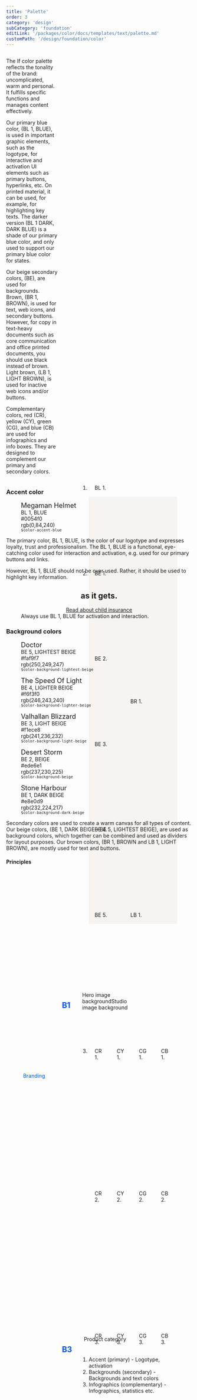```yaml
---
title: 'Palette'
order: 3
category: 'design'
subCategory: 'foundation'
editLink: '/packages/color/docs/templates/text/palette.md'
customPath: '/design/foundation/color'
---
```


<div class="if text layout columns">
<div class="if text body">
<p class="if">The If color palette reflects the tonality of the brand: uncomplicated, warm and personal. It fulfills specific functions and manages content effectively. </p>
<p class="if">Our primary blue color, (<span class="if color-badge"><span class="if color-drop" style="background-color: #0054f0;"></span>BL 1, BLUE</span>), is used in important graphic elements, such as the logotype, for interactive and activation UI elements such as primary buttons, hyperlinks, etc. On printed material, it can be used, for example, for highlighting key texts. The darker version (<span class="if color-badge"><span class="if color-drop" style="background-color: #004080;"></span>BL 1 DARK, DARK BLUE</span>) is a shade of our primary blue color, and only used to support our primary blue color for states.</p>
<p class="if">Our beige secondary colors, (BE), are used for backgrounds. Brown, (<span class="if color-badge"><span class="if color-drop" style="background-color: #331e11;"></span>BR 1, BROWN</span>), is used for text, web icons, and secondary buttons. However, for copy in text-heavy documents such as core communication and office printed documents, you should use black instead of brown. Light brown, (<span class="if color-badge"><span class="if color-drop" style="background-color: #6e625e;"></span>LB 1, LIGHT BROWN</span>), is used for inactive web icons and/or buttons.</p>
<p class="if">Complementary colors, red (CR), yellow (CY), green (CG), and blue (CB) are used for infographics and info boxes. They are designed to complement our primary and secondary colors.</p>
</div>
<div class="if text body">
<figure class="sg figure types">
<ol class="sg types list">
  <li class="sg types list item" style="min-width: 10rem;">
<div class="sg types type">
<div class="sg example if">
<div style="height: 100%;width: 100%;display: flex;flex-direction: column;justify-content: flex-end;padding: 1rem;" class=" if color accent blue">BL 1.</div>
</div>
</div>
</li>
<li class="sg types list item">
<div class="sg types type">
<div class="sg example if">
<div style="display: flex;height: 100%; width: 100%;background-color: #f6f3f0; flex-wrap: wrap;">
<div style="display: flex; flex-direction: column;height: 100%; flex-shrink:0; flex-grow: 1;">
<div style="flex-grow: 1; min-height: 10rem; display: flex;flex-direction: column;justify-content: flex-end;padding: 1rem;" class=" if color background dark-beige">BE 1.</div>
<div style="flex-grow: 1; display: flex;flex-direction: column;justify-content: flex-end;padding: 1rem;" class=" if color beige background">BE 2.</div>
<div style="flex-grow: 1; display: flex;flex-direction: column;justify-content: flex-end;padding: 1rem;" class=" if color background light-beige">BE 3.</div>
<div style="flex-grow: 1; display: flex;flex-direction: column;justify-content: flex-end;padding: 1rem;" class=" if color background lighter-beige">BE 4.</div>
<div style="flex-grow: 1; display: flex;flex-direction: column;justify-content: flex-end;padding: 1rem;" class=" if color background lightest-beige">BE 5.</div>
</div>
<div style="width: 8rem;display: flex; flex-direction: column;height: 100%; flex-shrink:0; flex-grow: 1;margin-left: 1rem;">
<div style="flex-grow: 1; height: 50%; display: flex;flex-direction: column;justify-content: flex-end;padding: 1rem;" class=" if color brown text">BR 1.</div>
<div style="flex-grow: 1; height: 50%; display: flex;flex-direction: column;justify-content: flex-end;padding: 1rem;" class=" if color text light-brown">LB 1.</div>
</div>
</div>
</div>
</div>
</li>
<li class="sg types list item" style="min-width: 15rem;">
<div class="sg types type">
<div class="sg example if">
<div style="display: grid; grid-template-columns: 1fr 1fr 1fr 1fr;height: 100%; width: 100%;">
<div style="display: flex;flex-direction: column;justify-content: flex-end;padding: 1rem;order: 1" class="if color infographic dark-red">CR 1.</div>
<div style="display: flex;flex-direction: column;justify-content: flex-end;padding: 1rem;order: 5" class="if color infographic red">CR 2.</div>
<div style="display: flex;flex-direction: column;justify-content: flex-end;padding: 1rem;order: 9" class="if color infographic light-red">CR 3.</div>
<div style="display: flex;flex-direction: column;justify-content: flex-end;padding: 1rem;order: 2" class="if color infographic dark-yellow">CY 1.</div>
<div style="display: flex;flex-direction: column;justify-content: flex-end;padding: 1rem;order: 6" class="if color infographic yellow">CY 2.</div>
<div style="display: flex;flex-direction: column;justify-content: flex-end;padding: 1rem;order: 10" class="if color infographic light-yellow">CY 3.</div>
<div style="display: flex;flex-direction: column;justify-content: flex-end;padding: 1rem;order: 3" class="if color infographic dark-green">CG 1.</div>
<div style="display: flex;flex-direction: column;justify-content: flex-end;padding: 1rem;order: 7" class="if color infographic green">CG 2.</div>
<div style="display: flex;flex-direction: column;justify-content: flex-end;padding: 1rem;order: 11" class="if color infographic light-green">CG 3.</div>
<div style="display: flex;flex-direction: column;justify-content: flex-end;padding: 1rem;order: 4" class="if color infographic dark-blue">CB 1.</div>
<div style="display: flex;flex-direction: column;justify-content: flex-end;padding: 1rem;order: 8" class="if color infographic blue">CB 2.</div>
<div style="display: flex;flex-direction: column;justify-content: flex-end;padding: 1rem;order: 12" class="if color infographic light-blue">CB 3.</div>
</div>
</div>
</div>
</li>
</ol>
<figcaption class="sg figure caption">
<ol class="sg figure caption list">
<li class="sg figure caption list item">Accent (primary) - Logotype, activation</li>
<li class="sg figure caption list item">Backgrounds (secondary) - Backgrounds and text colors</li>
<li class="sg figure caption list item">Infographics (complementary) - Infographics, statistics etc.</li>
</ol>
</figcaption>
</figure>
</div>
</div>

### Accent color

<!--
This is the start of generated content. DO NOT EDIT BELOW THIS LINE!
-->

<div class="if palette accent">
  <figure class="if palette-item">
    <div class="if color accent blue">
      <span class="if palette-name"></span>
    </div>
    <figcaption class="if description">
      <span class="if text disclaimer" style="font-size: 18px;text-transform: capitalize;">Megaman helmet</span><br />
      <span class="if text body" style="font-variation-settings: 'wght' 126;text-transform: uppercase;">Bl 1, blue</span><br />
      <span class="if text body">#0054f0</span><br />
      <span class="if text body">rgb(0,84,240)</span><br />
      <span class="if text disclaimer" style="font-size: 12px;">
        <code>$color-accent-blue</code>
      </span>
      <br />
    </figcaption>
  </figure>
</div>




<!--
This is the end of generated content. DO NOT EDIT OVER THIS LINE!
-->

The primary color, <span class="if color-badge"><span class="if color-drop" style="background-color: #0054f0;"></span>BL 1, BLUE</span>, is the color of our logotype and expresses loyalty, trust and professionalism. The <span class="if color-badge"><span class="if color-drop" style="background-color: #0054f0;"></span>BL 1, BLUE</span> is a functional, eye-catching color used for interaction and activation, e.g. used for our primary buttons and links.

However, <span class="if color-badge"><span class="if color-drop" style="background-color: #0054f0;"></span>BL 1, BLUE</span> should not be over used. Rather, it should be used to highlight key information.

<div class="if stances">
  <figure class="if stance good">
    <div class="if example">
      <div style="width: 100%; text-align: center;">
      <h2 class="if">as <span class="if text">it</span> gets.</h2>
      <a href="#" class="if heading sub">Read about child insurance</a>
      </div>
    </div>
    <figcaption class="if description">Always use <span class="if color-badge"><span class="if color-drop" style="background-color: #0054f0;"></span>BL 1, BLUE</span> for activation and interaction.
    </figcaption>
  </figure>
</div>

### Background colors

<!--
This is the start of generated content. DO NOT EDIT BELOW THIS LINE!
-->

<div class="if palette background">
  <figure class="if palette-item">
    <div class="if color background lightest-beige">
      <span class="if palette-name"></span>
    </div>
    <figcaption class="if description">
      <span class="if text disclaimer" style="font-size: 18px;text-transform: capitalize;">Doctor</span><br />
      <span class="if text body" style="font-variation-settings: 'wght' 126;text-transform: uppercase;">Be 5, lightest beige</span><br />
      <span class="if text body">#faf9f7</span><br />
      <span class="if text body">rgb(250,249,247)</span><br />
      <span class="if text disclaimer" style="font-size: 12px;">
        <code>$color-background-lightest-beige</code>
      </span>
      <br />
    </figcaption>
  </figure>
  <figure class="if palette-item">
    <div class="if color background lighter-beige">
      <span class="if palette-name"></span>
    </div>
    <figcaption class="if description">
      <span class="if text disclaimer" style="font-size: 18px;text-transform: capitalize;">The speed of light</span><br />
      <span class="if text body" style="font-variation-settings: 'wght' 126;text-transform: uppercase;">Be 4, lighter beige</span><br />
      <span class="if text body">#f6f3f0</span><br />
      <span class="if text body">rgb(246,243,240)</span><br />
      <span class="if text disclaimer" style="font-size: 12px;">
        <code>$color-background-lighter-beige</code>
      </span>
      <br />
    </figcaption>
  </figure>
  <figure class="if palette-item">
    <div class="if color background light-beige">
      <span class="if palette-name"></span>
    </div>
    <figcaption class="if description">
      <span class="if text disclaimer" style="font-size: 18px;text-transform: capitalize;">Valhallan blizzard</span><br />
      <span class="if text body" style="font-variation-settings: 'wght' 126;text-transform: uppercase;">Be 3, light beige</span><br />
      <span class="if text body">#f1ece8</span><br />
      <span class="if text body">rgb(241,236,232)</span><br />
      <span class="if text disclaimer" style="font-size: 12px;">
        <code>$color-background-light-beige</code>
      </span>
      <br />
    </figcaption>
  </figure>
  <figure class="if palette-item">
    <div class="if color background beige">
      <span class="if palette-name"></span>
    </div>
    <figcaption class="if description">
      <span class="if text disclaimer" style="font-size: 18px;text-transform: capitalize;">Desert storm</span><br />
      <span class="if text body" style="font-variation-settings: 'wght' 126;text-transform: uppercase;">Be 2, beige</span><br />
      <span class="if text body">#ede6e1</span><br />
      <span class="if text body">rgb(237,230,225)</span><br />
      <span class="if text disclaimer" style="font-size: 12px;">
        <code>$color-background-beige</code>
      </span>
      <br />
    </figcaption>
  </figure>
  <figure class="if palette-item">
    <div class="if color background dark-beige">
      <span class="if palette-name"></span>
    </div>
    <figcaption class="if description">
      <span class="if text disclaimer" style="font-size: 18px;text-transform: capitalize;">Stone harbour</span><br />
      <span class="if text body" style="font-variation-settings: 'wght' 126;text-transform: uppercase;">Be 1, dark beige</span><br />
      <span class="if text body">#e8e0d9</span><br />
      <span class="if text body">rgb(232,224,217)</span><br />
      <span class="if text disclaimer" style="font-size: 12px;">
        <code>$color-background-dark-beige</code>
      </span>
      <br />
    </figcaption>
  </figure>
</div>




<!--
This is the end of generated content. DO NOT EDIT OVER THIS LINE!
-->

Secondary colors are used to create a warm canvas for all types of content. Our beige colors, (<span class="if color-badge"><span class="if color-drop" style="background-color: #e8e0d9;"></span>BE 1, DARK BEIGE</span>—<span class="if color-badge"><span class="if color-drop" style="background-color: #FAF9F7;"></span>BE 5, LIGHTEST BEIGE</span>), are used as background colors, which together can be combined and used as dividers for layout purposes. Our brown colors, (<span class="if color-badge"><span class="if color-drop" style="background-color: #331e11;"></span>BR 1, BROWN</span> and <span class="if color-badge"><span class="if color-drop" style="background-color: #6e625e;"></span>LB 1, LIGHT BROWN</span>), are mostly used for text and buttons.

#### Principles

<div class="if" style="margin-bottom: 4rem; ">
  <div style="width: 100%;display: flex; flex-direction: column;position: relative; height: 70vh">
    <span style="position: absolute;z-index: 1;color: #0054f0;left: 15%;transform: translate(-50%,-50%);top: calc(50% - 20vh - 3rem);">Branding</span> <span class="sg arrow"></span>
    <span style="position: absolute;z-index: 1;color: #0054f0;left: 15%;transform: translate(-50%,-50%);bottom: calc(50% - 20vh - 5rem);">Information</span>
    <div class="if color background dark-beige" style="position: relative; flex-grow: 1; flex-shrink: 0;">
      <div style="width: 40%; display: flex; align-items: flex-start; margin: 0 auto; margin-top: 0px; justify-content: flex-start; margin-top: 8vh;">
        <h2 class="if heading medium relative axe-helper-dash" style="color: #0054f0;">B1</h2>
        <div style="margin-left: 2rem;margin-top: 5px;">Hero image backgroundStudio image background</div>
      </div>
    </div>
    <div class="if color background light-beige" style="position: relative; flex-grow: 1; flex-shrink: 0;">
      <div style="width: 40%; display: flex; align-items: flex-start; margin: 0 auto; margin-top: 0px; justify-content: flex-start; margin-top: 8vh;">
        <h2 class="if heading medium relative axe-helper-dash" style="color: #0054f0;">B3</h2>
        <div style="margin-left: 2rem;margin-top: 5px;">Product category</div>
      </div>
    </div>
    <div class="if color background lightest-beige" style="position: relative; flex-grow: 1; flex-shrink: 0;">
      <div style="width: 40%; display: flex; align-items: flex-start; margin: 0 auto; margin-top: 0px; justify-content: flex-start; margin-top: 8vh;">
        <h2 class="if heading medium relative axe-helper-dash" style="color: #0054f0;">B5</h2>
        <div style="margin-left: 2rem;margin-top: 5px;">Informative partInfographics Long text</div>
      </div>
    </div>
  </div>
</div>

#### Usage

<div class="if stances">
<figure class="if stance good">
<div class="if example full">
<div style="height: 100%;display: flex;flex-direction: column;">
<div class="if color background light-beige" style="padding: 1rem;height: 40%;font-size: 2rem;display: flex;flex-direction: column;justify-content: flex-end;"><span>Hemförsäkring</span></div>
<div class="if color background lightest-beige" style="padding: 1rem;display: flex;justify-content: flex-end;height: 60%;flex-direction: column;font-size: 12px;font-weight: 500;"><span style="width: 73%;display: block;line-height: 130%; font-size: 20px;">Lorem ipsum dolor sit amet, consectetur adipiscing elit.</span></div>
</div>
</div>
<figcaption class="if description">Use the background color palette to divide space.
</figcaption>
</figure>
</div>

- <span class="if color-badge"><span class="if color-drop" style="background-color: #e8e0d9;"></span>BE 1, DARK BEIGE</span> for hero sections/mood boards
- <span class="if color-badge"><span class="if color-drop" style="background-color: #f1ece8;"></span>BE 3, LIGHT BEIGE</span> or <span class="if color-badge"><span class="if color-drop" style="background-color: #FAF9F7;"></span>BE 5, LIGHTEST BEIGE</span> for product cross links where studio images are used (open pages primarily) and other blocks for emphasizing sections of a page (all applications)
- <span class="if color-badge"><span class="if color-drop" style="background-color: #FAF9F7;"></span>BE 5, LIGHTEST BEIGE</span> for content heavy sections and to be used instead of white.
- Certain components can have either <span class="if color-badge"><span class="if color-drop" style="background-color: #FAF9F7;"></span>BE 5, LIGHTEST BEIGE</span> or <span class="if color-badge"><span class="if color-drop" style="background-color: #f1ece8;"></span>BE 3, LIGHT BEIGE</span> as a background color (for instance cross link areas, forms, etc, but should be used in moderation. Focus on as "light" as possible and use <span class="if color-badge"><span class="if color-drop" style="background-color: #FAF9F7;"></span>BE 5, LIGHTEST BEIGE</span> mostly, but to maintain readability of content).

### Text colors

<!--
This is the start of generated content. DO NOT EDIT BELOW THIS LINE!
-->

<div class="if palette text">
  <figure class="if palette-item">
    <div class="if color text lightest-beige">
      <span class="if palette-name"></span>
    </div>
    <figcaption class="if description">
      <span class="if text disclaimer" style="font-size: 18px;text-transform: capitalize;">Doctor</span><br />
      <span class="if text body" style="font-variation-settings: 'wght' 126;text-transform: uppercase;">Be 5, lightest beige</span><br />
      <span class="if text body">#faf9f7</span><br />
      <span class="if text body">rgb(250,249,247)</span><br />
      <span class="if text disclaimer" style="font-size: 12px;">
        <code>$color-text-lightest-beige</code>
      </span>
      <br />
    </figcaption>
  </figure>
  <figure class="if palette-item">
    <div class="if color text light-brown">
      <span class="if palette-name"></span>
    </div>
    <figcaption class="if description">
      <span class="if text disclaimer" style="font-size: 18px;text-transform: capitalize;">Fozzie bear</span><br />
      <span class="if text body" style="font-variation-settings: 'wght' 126;text-transform: uppercase;">Lb 1, light brown</span><br />
      <span class="if text body">#6e625e</span><br />
      <span class="if text body">rgb(110,98,94)</span><br />
      <span class="if text disclaimer" style="font-size: 12px;">
        <code>$color-text-light-brown</code>
      </span>
      <br />
    </figcaption>
  </figure>
  <figure class="if palette-item">
    <div class="if color text brown">
      <span class="if palette-name"></span>
    </div>
    <figcaption class="if description">
      <span class="if text disclaimer" style="font-size: 18px;text-transform: capitalize;">Black slug</span><br />
      <span class="if text body" style="font-variation-settings: 'wght' 126;text-transform: uppercase;">Br 1, brown</span><br />
      <span class="if text body">#331e11</span><br />
      <span class="if text body">rgb(51,30,17)</span><br />
      <span class="if text disclaimer" style="font-size: 12px;">
        <code>$color-text-brown</code>
      </span>
      <br />
    </figcaption>
  </figure>
</div>




<!--
This is the end of generated content. DO NOT EDIT OVER THIS LINE!
-->

Brown, (<span class="if color-badge"><span class="if color-drop" style="background-color: #331e11;"></span>BR 1, BROWN</span>), is used for text, web icons, and secondary buttons. However, for copy in text-heavy documents such as core communication and office printed documents, you should use black instead of brown. Light brown, (<span class="if color-badge"><span class="if color-drop" style="background-color: #6e625e;"></span>LB 1, LIGHT BROWN</span>), is used for inactive web icons and/or buttons.

<div class="if stances">
  <figure class="if stance good">
    <div class="if example" style="overflow: hidden;">
    <div style="display: flex; line-height: 110%; flex-direction: column; font-size: 3.75rem; height: 100%; justify-content: center; text-align: left;padding-left: 1rem;">
    <span>active</span>
    <span style="color: #6e625e;">inactive</span>
    </div>
    </div>
    <figcaption class="if description">
      Always use <span class="if color-badge"><span class="if color-drop" style="background-color: #331e11;"></span>BR 1, BROWN</span> and <span class="if color-badge"><span class="if color-drop" style="background-color: #6e625e;"></span>LB 1, LIGHT BROWN</span> on text. Exceptions include web links and text on dark backgrounds.
    </figcaption>
  </figure>
  <figure class="if stance bad">
    <div class="if example">
      <div style="display: flex; line-height: 110%; flex-direction: column; font-size: 3.75rem; height: 100%; justify-content: center; text-align: left;padding-left: 1rem;">
      <span style="color: #000000;">active</span>
      <span style="color: #666666;">inactive</span>
      </div>
    </div>
    <figcaption class="if description">Never use black text or black tint in digital communication.
    </figcaption>
  </figure>
</div>

#### Accessibility

For every background color, we have found a corresponding AA compliant text color as the default text color. We use a ratio threshold of 5. We recommend this tool to check your color contrasts: https://webaim.org/resources/contrastchecker/.

To see the code for this, you can [head over to the color component page](http://localhost:8000/components/color).

<span class="if color-badge"><span class="if color-drop" style="background-color: #FAF9F7;"></span>BE 5, LIGHTEST BEIGE</span>:

<div style="display: grid; grid-template-columns: auto auto; margin-bottom: 4rem; grid-gap: 5rem;">
  <div
    class="if"
    style="background-color: #0054f0;padding: 2rem; display: flex; flex-direction: column; width: 240px;flex-shrink: 0; flex-grow: 0;"
  >
    <span class="if relative axe-helper-dash light" style="color: #FAF9F7; margin-bottom: 2rem;">
      Contrast Ratio
      <span class="if axe contrast">
        <span class="if axe pass">5.65:1</span>
      </span>
    </span>
    <h3
      aria-hidden="true"
      class="if heading medium relative axe-helper-dash light"
      style="color: #FAF9F7; margin-bottom: 2rem;"
    >
      Large text
      <span class="if axe contrast">
        <small class="if axe pass">AA</small>
        <small class="if axe fail">AAA</small>
      </span>
    </h3>
    <p class="if text body relative axe-helper-dash light" style="color: #FAF9F7; margin-bottom: 2rem;">
      Small text
      <span class="if axe contrast">
        <small class="if axe pass">AA</small>
        <small class="if axe pass">AAA</small>
      </span>
    </p>
    <div class="if relative axe-helper-dash light">
      <svg
        height="32"
        width="32"
        xmlns="http://www.w3.org/2000/svg"
        viewBox="0 0 32 32"
      >
        <title>check</title>
        <g
          class="nc-icon-wrapper"
          stroke-linecap="square"
          stroke-linejoin="miter"
          stroke-width="1.5"
          fill="#FAF9F7"
          stroke="#FAF9F7"
        >
          <polyline
            points="2 16 11 25 30 6"
            fill="none"
            stroke="#FAF9F7"
            stroke-miterlimit="10"
          />
        </g>
      </svg>
      <span class="if axe contrast">
        <small class="if axe pass">AA</small>
        <small class="if axe pass">AAA</small>
      </span>
    </div>
  </div>
  <div
    class="if"
    style="background-color: #331e11;padding: 2rem; display: flex; flex-direction: column; width: 240px;flex-shrink: 0; flex-grow: 0;"
  >
    <div class="if relative axe-helper-dash light" style="color: #FAF9F7; margin-bottom: 2rem;">
      Contrast Ratio
      <span class="if axe contrast">
        <span class="if axe pass">14.95:1</span>
      </span>
    </div>
    <h3
      aria-hidden="true"
      class="if heading medium relative axe-helper-dash light"
      style="color: #FAF9F7; margin-bottom: 2rem;"
    >
      Large text
      <span class="if axe contrast">
        <small class="if axe pass">AA</small>
        <small class="if axe pass">AAA</small>
      </span>
    </h3>
    <p class="if text body relative axe-helper-dash light" style="color: #FAF9F7; margin-bottom: 2rem;">
      Small text
      <span class="if axe contrast">
        <small class="if axe pass">AA</small>
        <small class="if axe pass">AAA</small>
      </span>
    </p>
    <div class="if relative axe-helper-dash light">
      <svg
        height="32"
        width="32"
        xmlns="http://www.w3.org/2000/svg"
        viewBox="0 0 32 32"
      >
        <title>check</title>
        <g
          class="nc-icon-wrapper"
          stroke-linecap="square"
          stroke-linejoin="miter"
          stroke-width="1.5"
          fill="#FAF9F7"
          stroke="#FAF9F7"
        >
          <polyline
            points="2 16 11 25 30 6"
            fill="none"
            stroke="#FAF9F7"
            stroke-miterlimit="10"
          />
        </g>
      </svg>
      <span class="if axe contrast">
        <small class="if axe pass">AA</small>
        <small class="if axe pass">AAA</small>
      </span>
    </div>
  </div>
</div>

<span class="if color-badge"><span class="if color-drop" style="background-color: #331e11;"></span>BR 1, BROWN</span>:

<div style="display: grid; grid-template-columns: auto auto; margin-bottom: 4rem; grid-gap: 5rem;">
  <div
    class="if"
    style="background-color: #e8e0d9;padding: 2rem; display: flex; flex-direction: column; width: 240px;flex-shrink: 0; flex-grow: 0;"
  >
    <span class="if relative axe-helper-dash" style="margin-bottom: 2rem;">
      Contrast Ratio
      <span class="if axe contrast">
        <span class="if axe pass">12.06:1</span>
      </span>
    </span>
    <h3
      aria-hidden="true"
      class="if heading medium relative axe-helper-dash"
      style="color: #331e11;margin-bottom: 2rem;"
    >
      Large text
      <span class="if axe contrast">
        <small class="if axe pass">AA</small>
        <small class="if axe pass">AAA</small>
      </span>
    </h3>
    <p
      class="if text body relative axe-helper-dash"
      style="color: #331e11;margin-bottom: 2rem;"
    >
      Small text
      <span class="if axe contrast">
        <small class="if axe pass">AA</small>
        <small class="if axe pass">AAA</small>
      </span>
    </p>
    <div class="if relative axe-helper-dash">
      <svg
        height="32"
        width="32"
        xmlns="http://www.w3.org/2000/svg"
        viewBox="0 0 32 32"
      >
        <title>check</title>
        <g
          class="nc-icon-wrapper"
          stroke-linecap="square"
          stroke-linejoin="miter"
          stroke-width="1.5"
          fill="#331e11"
          stroke="#331e11"
        >
          <polyline
            points="2 16 11 25 30 6"
            fill="none"
            stroke="#331e11"
            stroke-miterlimit="10"
          />
        </g>
      </svg>
      <span class="if axe contrast">
        <small class="if axe pass">AA</small>
        <small class="if axe pass">AAA</small>
      </span>
    </div>
  </div>
  <div
    class="if"
    style="background-color: #ede6e1;padding: 2rem; display: flex; flex-direction: column; width: 240px;flex-shrink: 0; flex-grow: 0;"
  >
    <span class="if relative axe-helper-dash" style="margin-bottom: 2rem;">
      Contrast Ratio
      <span class="if axe contrast">
        <span class="if axe pass">12.74:1</span>
      </span>
    </span>
    <h3
      aria-hidden="true"
      class="if heading medium relative axe-helper-dash"
      style="color: #331e11;margin-bottom: 2rem;"
    >
      Large text
      <span class="if axe contrast">
        <small class="if axe pass">AA</small>
        <small class="if axe pass">AAA</small>
      </span>
    </h3>
    <p
      class="if text body relative axe-helper-dash"
      style="color: #331e11;margin-bottom: 2rem;"
    >
      Small text
      <span class="if axe contrast">
        <small class="if axe pass">AA</small>
        <small class="if axe pass">AAA</small>
      </span>
    </p>
    <div class="if relative axe-helper-dash">
      <svg
        height="32"
        width="32"
        xmlns="http://www.w3.org/2000/svg"
        viewBox="0 0 32 32"
      >
        <title>check</title>
        <g
          class="nc-icon-wrapper"
          stroke-linecap="square"
          stroke-linejoin="miter"
          stroke-width="1.5"
          fill="#331e11"
          stroke="#331e11"
        >
          <polyline
            points="2 16 11 25 30 6"
            fill="none"
            stroke="#331e11"
            stroke-miterlimit="10"
          />
        </g>
      </svg>
      <span class="if axe contrast">
        <small class="if axe pass">AA</small>
        <small class="if axe pass">AAA</small>
      </span>
    </div>
  </div>
  <div
    class="if"
    style="background-color: #f1ece8;padding: 2rem; display: flex; flex-direction: column; width: 240px;flex-shrink: 0; flex-grow: 0;"
  >
    <span class="if relative axe-helper-dash" style="margin-bottom: 2rem;">
      Contrast Ratio
      <span class="if axe contrast">
        <span class="if axe pass">13.41:1</span>
      </span>
    </span>
    <h3
      aria-hidden="true"
      class="if heading medium relative axe-helper-dash"
      style="color: #331e11;margin-bottom: 2rem;"
    >
      Large text
      <span class="if axe contrast">
        <small class="if axe pass">AA</small>
        <small class="if axe pass">AAA</small>
      </span>
    </h3>
    <p
      class="if text body relative axe-helper-dash"
      style="color: #331e11;margin-bottom: 2rem;"
    >
      Small text
      <span class="if axe contrast">
        <small class="if axe pass">AA</small>
        <small class="if axe pass">AAA</small>
      </span>
    </p>
    <div class="if relative axe-helper-dash">
      <svg
        height="32"
        width="32"
        xmlns="http://www.w3.org/2000/svg"
        viewBox="0 0 32 32"
      >
        <title>check</title>
        <g
          class="nc-icon-wrapper"
          stroke-linecap="square"
          stroke-linejoin="miter"
          stroke-width="1.5"
          fill="#331e11"
          stroke="#331e11"
        >
          <polyline
            points="2 16 11 25 30 6"
            fill="none"
            stroke="#331e11"
            stroke-miterlimit="10"
          />
        </g>
      </svg>
      <span class="if axe contrast">
        <small class="if axe pass">AA</small>
        <small class="if axe pass">AAA</small>
      </span>
    </div>
  </div>
  <div
    class="if"
    style="background-color: #f6f3f0;border: 1pt solid currentColor; padding: 2rem; display: flex; flex-direction: column; width: 240px;flex-shrink: 0; flex-grow: 0;"
  >
    <span class="if relative axe-helper-dash" style="margin-bottom: 2rem;">
      Contrast Ratio
      <span class="if axe contrast">
        <span class="if axe pass">14.23:1</span>
      </span>
    </span>
    <h3
      aria-hidden="true"
      class="if heading medium relative axe-helper-dash"
      style="color: #331e11;margin-bottom: 2rem;"
    >
      Large text
      <span class="if axe contrast">
        <small class="if axe pass">AA</small>
        <small class="if axe pass">AAA</small>
      </span>
    </h3>
    <p
      class="if text body relative axe-helper-dash"
      style="color: #331e11;margin-bottom: 2rem;"
    >
      Small text
      <span class="if axe contrast">
        <small class="if axe pass">AA</small>
        <small class="if axe pass">AAA</small>
      </span>
    </p>
    <div class="if relative axe-helper-dash">
      <svg
        height="32"
        width="32"
        xmlns="http://www.w3.org/2000/svg"
        viewBox="0 0 32 32"
      >
        <title>check</title>
        <g
          class="nc-icon-wrapper"
          stroke-linecap="square"
          stroke-linejoin="miter"
          stroke-width="1.5"
          fill="#331e11"
          stroke="#331e11"
        >
          <polyline
            points="2 16 11 25 30 6"
            fill="none"
            stroke="#331e11"
            stroke-miterlimit="10"
          />
        </g>
      </svg>
      <span class="if axe contrast">
        <small class="if axe pass">AA</small>
        <small class="if axe pass">AAA</small>
      </span>
    </div>
  </div>
  <div
    class="if"
    style="background-color: #FAF9F7;padding: 2rem; display: flex; flex-direction: column; width: 240px;flex-shrink: 0; flex-grow: 0;"
  >
    <span class="if relative axe-helper-dash" style="margin-bottom: 2rem;">
      Contrast Ratio
      <span class="if axe contrast">
        <span class="if axe pass">14.95:1</span>
      </span>
    </span>
    <h3
      aria-hidden="true"
      class="if heading medium relative axe-helper-dash"
      style="color: #331e11;margin-bottom: 2rem;"
    >
      Large text
      <span class="if axe contrast">
        <small class="if axe pass">AA</small>
        <small class="if axe pass">AAA</small>
      </span>
    </h3>
    <p
      class="if text body relative axe-helper-dash"
      style="color: #331e11;margin-bottom: 2rem;"
    >
      Small text
      <span class="if axe contrast">
        <small class="if axe pass">AA</small>
        <small class="if axe pass">AAA</small>
      </span>
    </p>
    <div class="if relative axe-helper-dash">
      <svg
        height="32"
        width="32"
        xmlns="http://www.w3.org/2000/svg"
        viewBox="0 0 32 32"
      >
        <title>check</title>
        <g
          class="nc-icon-wrapper"
          stroke-linecap="square"
          stroke-linejoin="miter"
          stroke-width="1.5"
          fill="#331e11"
          stroke="#331e11"
        >
          <polyline
            points="2 16 11 25 30 6"
            fill="none"
            stroke="#331e11"
            stroke-miterlimit="10"
          />
        </g>
      </svg>
      <span class="if axe contrast">
        <small class="if axe pass">AA</small>
        <small class="if axe pass">AAA</small>
      </span>
    </div>
  </div>
</div>

<span class="if color-badge"><span class="if color-drop" style="background-color: #6e625e;"></span>LB 1, LIGHT BROWN</span>

<div style="display: grid; grid-template-columns: auto auto; margin-bottom: 4rem; grid-gap: 5rem;">
  <div
    class="if"
    style="background-color: #e8e0d9;padding: 2rem; display: flex; flex-direction: column; width: 240px;flex-shrink: 0; flex-grow: 0;"
  >
    <span class="if relative axe-helper-dash" style="margin-bottom: 2rem;">
      Contrast Ratio
      <span class="if axe contrast">
        <span class="if axe pass">4.51:1</span>
      </span>
    </span>
    <h3
      aria-hidden="true"
      class="if heading medium relative axe-helper-dash"
      style="color: #6e625e;margin-bottom: 2rem;"
    >
      Large text
      <span class="if axe contrast">
        <small class="if axe pass">AA</small>
        <small class="if axe fail">AAA</small>
      </span>
    </h3>
    <p
      class="if text body relative axe-helper-dash"
      style="color: #6e625e;margin-bottom: 2rem;"
    >
      Small text
      <span class="if axe contrast">
        <small class="if axe pass">AA</small>
        <small class="if axe pass">AAA</small>
      </span>
    </p>
    <div class="if relative axe-helper-dash">
      <svg
        height="32"
        width="32"
        xmlns="http://www.w3.org/2000/svg"
        viewBox="0 0 32 32"
      >
        <title>check</title>
        <g
          class="nc-icon-wrapper"
          stroke-linecap="square"
          stroke-linejoin="miter"
          stroke-width="1.5"
          fill="#6e625e"
          stroke="#6e625e"
        >
          <polyline
            points="2 16 11 25 30 6"
            fill="none"
            stroke="#6e625e"
            stroke-miterlimit="10"
          />
        </g>
      </svg>
      <span class="if axe contrast">
        <small class="if axe pass">AA</small>
        <small class="if axe pass">AAA</small>
      </span>
    </div>
  </div>
  <div
    class="if"
    style="background-color: #ede6e1;padding: 2rem; display: flex; flex-direction: column; width: 240px;flex-shrink: 0; flex-grow: 0;"
  >
    <span class="if relative axe-helper-dash" style="margin-bottom: 2rem;">
      Contrast Ratio
      <span class="if axe contrast">
        <span class="if axe pass">4.76:1</span>
      </span>
    </span>
    <h3
      aria-hidden="true"
      class="if heading medium relative axe-helper-dash"
      style="color: #6e625e;margin-bottom: 2rem;"
    >
      Large text
      <span class="if axe contrast">
        <small class="if axe pass">AA</small>
        <small class="if axe fail">AAA</small>
      </span>
    </h3>
    <p
      class="if text body relative axe-helper-dash"
      style="color: #6e625e;margin-bottom: 2rem;"
    >
      Small text
      <span class="if axe contrast">
        <small class="if axe pass">AA</small>
        <small class="if axe pass">AAA</small>
      </span>
    </p>
    <div class="if relative axe-helper-dash">
      <svg
        height="32"
        width="32"
        xmlns="http://www.w3.org/2000/svg"
        viewBox="0 0 32 32"
      >
        <title>check</title>
        <g
          class="nc-icon-wrapper"
          stroke-linecap="square"
          stroke-linejoin="miter"
          stroke-width="1.5"
          fill="#6e625e"
          stroke="#6e625e"
        >
          <polyline
            points="2 16 11 25 30 6"
            fill="none"
            stroke="#6e625e"
            stroke-miterlimit="10"
          />
        </g>
      </svg>
      <span class="if axe contrast">
        <small class="if axe pass">AA</small>
        <small class="if axe pass">AAA</small>
      </span>
    </div>
  </div>
  <div
    class="if"
    style="background-color: #f1ece8;padding: 2rem; display: flex; flex-direction: column; width: 240px;flex-shrink: 0; flex-grow: 0;"
  >
    <span class="if relative axe-helper-dash" style="margin-bottom: 2rem;">
      Contrast Ratio
      <span class="if axe contrast">
        <span class="if axe pass">5.01:1</span>
      </span>
    </span>
    <h3
      aria-hidden="true"
      class="if heading medium relative axe-helper-dash"
      style="color: #6e625e;margin-bottom: 2rem;"
    >
      Large text
      <span class="if axe contrast">
        <small class="if axe pass">AA</small>
        <small class="if axe fail">AAA</small>
      </span>
    </h3>
    <p
      class="if text body relative axe-helper-dash"
      style="color: #6e625e;margin-bottom: 2rem;"
    >
      Small text
      <span class="if axe contrast">
        <small class="if axe pass">AA</small>
        <small class="if axe pass">AAA</small>
      </span>
    </p>
    <div class="if relative axe-helper-dash">
      <svg
        height="32"
        width="32"
        xmlns="http://www.w3.org/2000/svg"
        viewBox="0 0 32 32"
      >
        <title>check</title>
        <g
          class="nc-icon-wrapper"
          stroke-linecap="square"
          stroke-linejoin="miter"
          stroke-width="1.5"
          fill="#6e625e"
          stroke="#6e625e"
        >
          <polyline
            points="2 16 11 25 30 6"
            fill="none"
            stroke="#6e625e"
            stroke-miterlimit="10"
          />
        </g>
      </svg>
      <span class="if axe contrast">
        <small class="if axe pass">AA</small>
        <small class="if axe pass">AAA</small>
      </span>
    </div>
  </div>
  <div
    class="if"
    style="background-color: #f6f3f0;border: 1pt solid currentColor; padding: 2rem; display: flex; flex-direction: column; width: 240px;flex-shrink: 0; flex-grow: 0;"
  >
    <span class="if relative axe-helper-dash" style="margin-bottom: 2rem;">
      Contrast Ratio
      <span class="if axe contrast">
        <span class="if axe pass">5.31:1</span>
      </span>
    </span>
    <h3
      aria-hidden="true"
      class="if heading medium relative axe-helper-dash"
      style="color: #6e625e;margin-bottom: 2rem;"
    >
      Large text
      <span class="if axe contrast">
        <small class="if axe pass">AA</small>
        <small class="if axe fail">AAA</small>
      </span>
    </h3>
    <p
      class="if text body relative axe-helper-dash"
      style="color: #6e625e;margin-bottom: 2rem;"
    >
      Small text
      <span class="if axe contrast">
        <small class="if axe pass">AA</small>
        <small class="if axe pass">AAA</small>
      </span>
    </p>
    <div class="if relative axe-helper-dash">
      <svg
        height="32"
        width="32"
        xmlns="http://www.w3.org/2000/svg"
        viewBox="0 0 32 32"
      >
        <title>check</title>
        <g
          class="nc-icon-wrapper"
          stroke-linecap="square"
          stroke-linejoin="miter"
          stroke-width="1.5"
          fill="#6e625e"
          stroke="#6e625e"
        >
          <polyline
            points="2 16 11 25 30 6"
            fill="none"
            stroke="#6e625e"
            stroke-miterlimit="10"
          />
        </g>
      </svg>
      <span class="if axe contrast">
        <small class="if axe pass">AA</small>
        <small class="if axe pass">AAA</small>
      </span>
    </div>
  </div>
  <div
    class="if"
    style="background-color: #FAF9F7;padding: 2rem; display: flex; flex-direction: column; width: 240px;flex-shrink: 0; flex-grow: 0;"
  >
    <span class="if relative axe-helper-dash" style="margin-bottom: 2rem;">
      Contrast Ratio
      <span class="if axe contrast">
        <span class="if axe pass">5.58:1</span>
      </span>
    </span>
    <h3
      aria-hidden="true"
      class="if heading medium relative axe-helper-dash"
      style="color: #6e625e;margin-bottom: 2rem;"
    >
      Large text
      <span class="if axe contrast">
        <small class="if axe pass">AA</small>
        <small class="if axe fail">AAA</small>
      </span>
    </h3>
    <p
      class="if text body relative axe-helper-dash"
      style="color: #6e625e;margin-bottom: 2rem;"
    >
      Small text
      <span class="if axe contrast">
        <small class="if axe pass">AA</small>
        <small class="if axe pass">AAA</small>
      </span>
    </p>
    <div class="if relative axe-helper-dash">
      <svg
        height="32"
        width="32"
        xmlns="http://www.w3.org/2000/svg"
        viewBox="0 0 32 32"
      >
        <title>check</title>
        <g
          class="nc-icon-wrapper"
          stroke-linecap="square"
          stroke-linejoin="miter"
          stroke-width="1.5"
          fill="#6e625e"
          stroke="#6e625e"
        >
          <polyline
            points="2 16 11 25 30 6"
            fill="none"
            stroke="#6e625e"
            stroke-miterlimit="10"
          />
        </g>
      </svg>
      <span class="if axe contrast">
        <small class="if axe pass">AA</small>
        <small class="if axe pass">AAA</small>
      </span>
    </div>
  </div>
</div>

### Status colors

<!--
This is the start of generated content. DO NOT EDIT BELOW THIS LINE!
-->

<div class="if palette status">
  <figure class="if palette-item">
    <div class="if color status red">
      <span class="if palette-name"></span>
    </div>
    <figcaption class="if description">
      <span class="if text disclaimer" style="font-size: 18px;text-transform: capitalize;">Virtual boy</span><br />
      <span class="if text body" style="font-variation-settings: 'wght' 126;text-transform: uppercase;">Red, red</span><br />
      <span class="if text body">#bb320c</span><br />
      <span class="if text body">rgb(187, 50, 12)</span><br />
      <span class="if text disclaimer" style="font-size: 12px;">
        <code>$color-status-red</code>
      </span>
      <br />
    </figcaption>
  </figure>
  <figure class="if palette-item">
    <div class="if color status green">
      <span class="if palette-name"></span>
    </div>
    <figcaption class="if description">
      <span class="if text disclaimer" style="font-size: 18px;text-transform: capitalize;">Camarone</span><br />
      <span class="if text body" style="font-variation-settings: 'wght' 126;text-transform: uppercase;">Green, green</span><br />
      <span class="if text body">#217331</span><br />
      <span class="if text body">rgb(33, 115, 49)</span><br />
      <span class="if text disclaimer" style="font-size: 12px;">
        <code>$color-status-green</code>
      </span>
      <br />
    </figcaption>
  </figure>
</div>




<!--
This is the end of generated content. DO NOT EDIT OVER THIS LINE!
-->

The <span class="if color-badge"><span class="if color-drop" style="background-color: #217331;"></span>GREEN</span> color is used for success, safe, right. The <span class="if color-badge"><span class="if color-drop" style="background-color: #bb320c;"></span>RED</span> color is used for error, danger, wrong.

These colors are only used for small notifications, warnings, feedback to the user about something that has happened. Like a new claim, new message in inbox, error message etc.

#### Accessibility

<span class="if color-badge"><span class="if color-drop" style="background-color: #217331;"></span>GREEN</span>:

<div style="display: grid; grid-template-columns: auto auto; margin-bottom: 4rem; grid-gap: 5rem;">
  <div
    class="if"
    style="background-color: #e8e0d9;padding: 2rem; display: flex; flex-direction: column; width: 240px;flex-shrink: 0; flex-grow: 0;"
  >
    <span class="if relative axe-helper-dash" style="margin-bottom: 2rem;">
      Contrast Ratio
      <span class="if axe contrast">
        <span class="if axe pass">4.51:1</span>
      </span>
    </span>
    <h3
      aria-hidden="true"
      class="if heading medium relative axe-helper-dash"
      style="color: #217331;margin-bottom: 2rem;"
    >
      Large text
      <span class="if axe contrast">
        <small class="if axe pass">AA</small>
        <small class="if axe fail">AAA</small>
      </span>
    </h3>
    <p
      class="if text body relative axe-helper-dash"
      style="color: #217331;margin-bottom: 2rem;"
    >
      Small text
      <span class="if axe contrast">
        <small class="if axe pass">AA</small>
        <small class="if axe pass">AAA</small>
      </span>
    </p>
    <div class="if relative axe-helper-dash">
      <svg
        height="32"
        width="32"
        xmlns="http://www.w3.org/2000/svg"
        viewBox="0 0 32 32"
      >
        <title>check</title>
        <g
          class="nc-icon-wrapper"
          stroke-linecap="square"
          stroke-linejoin="miter"
          stroke-width="1.5"
          fill="#217331"
          stroke="#217331"
        >
          <polyline
            points="2 16 11 25 30 6"
            fill="none"
            stroke="#217331"
            stroke-miterlimit="10"
          />
        </g>
      </svg>
      <span class="if axe contrast">
        <small class="if axe pass">AA</small>
        <small class="if axe pass">AAA</small>
      </span>
    </div>
  </div>
  <div
    class="if"
    style="background-color: #ede6e1;padding: 2rem; display: flex; flex-direction: column; width: 240px;flex-shrink: 0; flex-grow: 0;"
  >
    <span class="if relative axe-helper-dash" style="margin-bottom: 2rem;">
      Contrast Ratio
      <span class="if axe contrast">
        <span class="if axe pass">4.77:1</span>
      </span>
    </span>
    <h3
      aria-hidden="true"
      class="if heading medium relative axe-helper-dash"
      style="color: #217331;margin-bottom: 2rem;"
    >
      Large text
      <span class="if axe contrast">
        <small class="if axe pass">AA</small>
        <small class="if axe fail">AAA</small>
      </span>
    </h3>
    <p
      class="if text body relative axe-helper-dash"
      style="color: #217331;margin-bottom: 2rem;"
    >
      Small text
      <span class="if axe contrast">
        <small class="if axe pass">AA</small>
        <small class="if axe pass">AAA</small>
      </span>
    </p>
    <div class="if relative axe-helper-dash">
      <svg
        height="32"
        width="32"
        xmlns="http://www.w3.org/2000/svg"
        viewBox="0 0 32 32"
      >
        <title>check</title>
        <g
          class="nc-icon-wrapper"
          stroke-linecap="square"
          stroke-linejoin="miter"
          stroke-width="1.5"
          fill="#217331"
          stroke="#217331"
        >
          <polyline
            points="2 16 11 25 30 6"
            fill="none"
            stroke="#217331"
            stroke-miterlimit="10"
          />
        </g>
      </svg>
      <span class="if axe contrast">
        <small class="if axe pass">AA</small>
        <small class="if axe pass">AAA</small>
      </span>
    </div>
  </div>
  <div
    class="if"
    style="background-color: #f1ece8;padding: 2rem; display: flex; flex-direction: column; width: 240px;flex-shrink: 0; flex-grow: 0;"
  >
    <span class="if relative axe-helper-dash" style="margin-bottom: 2rem;">
      Contrast Ratio
      <span class="if axe contrast">
        <span class="if axe pass">5.02:1</span>
      </span>
    </span>
    <h3
      aria-hidden="true"
      class="if heading medium relative axe-helper-dash"
      style="color: #217331;margin-bottom: 2rem;"
    >
      Large text
      <span class="if axe contrast">
        <small class="if axe pass">AA</small>
        <small class="if axe fail">AAA</small>
      </span>
    </h3>
    <p
      class="if text body relative axe-helper-dash"
      style="color: #217331;margin-bottom: 2rem;"
    >
      Small text
      <span class="if axe contrast">
        <small class="if axe pass">AA</small>
        <small class="if axe pass">AAA</small>
      </span>
    </p>
    <div class="if relative axe-helper-dash">
      <svg
        height="32"
        width="32"
        xmlns="http://www.w3.org/2000/svg"
        viewBox="0 0 32 32"
      >
        <title>check</title>
        <g
          class="nc-icon-wrapper"
          stroke-linecap="square"
          stroke-linejoin="miter"
          stroke-width="1.5"
          fill="#217331"
          stroke="#217331"
        >
          <polyline
            points="2 16 11 25 30 6"
            fill="none"
            stroke="#217331"
            stroke-miterlimit="10"
          />
        </g>
      </svg>
      <span class="if axe contrast">
        <small class="if axe pass">AA</small>
        <small class="if axe pass">AAA</small>
      </span>
    </div>
  </div>
  <div
    class="if"
    style="background-color: #f6f3f0;border: 1pt solid currentColor; padding: 2rem; display: flex; flex-direction: column; width: 240px;flex-shrink: 0; flex-grow: 0;"
  >
    <span class="if relative axe-helper-dash" style="margin-bottom: 2rem;">
      Contrast Ratio
      <span class="if axe contrast">
        <span class="if axe pass">5.33:1</span>
      </span>
    </span>
    <h3
      aria-hidden="true"
      class="if heading medium relative axe-helper-dash"
      style="color: #217331;margin-bottom: 2rem;"
    >
      Large text
      <span class="if axe contrast">
        <small class="if axe pass">AA</small>
        <small class="if axe fail">AAA</small>
      </span>
    </h3>
    <p
      class="if text body relative axe-helper-dash"
      style="color: #217331;margin-bottom: 2rem;"
    >
      Small text
      <span class="if axe contrast">
        <small class="if axe pass">AA</small>
        <small class="if axe pass">AAA</small>
      </span>
    </p>
    <div class="if relative axe-helper-dash">
      <svg
        height="32"
        width="32"
        xmlns="http://www.w3.org/2000/svg"
        viewBox="0 0 32 32"
      >
        <title>check</title>
        <g
          class="nc-icon-wrapper"
          stroke-linecap="square"
          stroke-linejoin="miter"
          stroke-width="1.5"
          fill="#217331"
          stroke="#217331"
        >
          <polyline
            points="2 16 11 25 30 6"
            fill="none"
            stroke="#217331"
            stroke-miterlimit="10"
          />
        </g>
      </svg>
      <span class="if axe contrast">
        <small class="if axe pass">AA</small>
        <small class="if axe pass">AAA</small>
      </span>
    </div>
  </div>
  <div
    class="if"
    style="background-color: #FAF9F7;padding: 2rem; display: flex; flex-direction: column; width: 240px;flex-shrink: 0; flex-grow: 0;"
  >
    <span class="if relative axe-helper-dash" style="margin-bottom: 2rem;">
      Contrast Ratio
      <span class="if axe contrast">
        <span class="if axe pass">5.61:1</span>
      </span>
    </span>
    <h3
      aria-hidden="true"
      class="if heading medium relative axe-helper-dash"
      style="color: #217331;margin-bottom: 2rem;"
    >
      Large text
      <span class="if axe contrast">
        <small class="if axe pass">AA</small>
        <small class="if axe fail">AAA</small>
      </span>
    </h3>
    <p
      class="if text body relative axe-helper-dash"
      style="color: #217331;margin-bottom: 2rem;"
    >
      Small text
      <span class="if axe contrast">
        <small class="if axe pass">AA</small>
        <small class="if axe pass">AAA</small>
      </span>
    </p>
    <div class="if relative axe-helper-dash">
      <svg
        height="32"
        width="32"
        xmlns="http://www.w3.org/2000/svg"
        viewBox="0 0 32 32"
      >
        <title>check</title>
        <g
          class="nc-icon-wrapper"
          stroke-linecap="square"
          stroke-linejoin="miter"
          stroke-width="1.5"
          fill="#217331"
          stroke="#217331"
        >
          <polyline
            points="2 16 11 25 30 6"
            fill="none"
            stroke="#217331"
            stroke-miterlimit="10"
          />
        </g>
      </svg>
      <span class="if axe contrast">
        <small class="if axe pass">AA</small>
        <small class="if axe pass">AAA</small>
      </span>
    </div>
  </div>
</div>

<span class="if color-badge"><span class="if color-drop" style="background-color: #bb320c;"></span>RED</span>:

<div style="display: grid; grid-template-columns: auto auto; margin-bottom: 4rem; grid-gap: 5rem;">
  <div
    class="if"
    style="background-color: #e8e0d9;padding: 2rem; display: flex; flex-direction: column; width: 240px;flex-shrink: 0; flex-grow: 0;"
  >
    <span class="if relative axe-helper-dash" style=" margin-bottom: 2rem;">
      Contrast Ratio
      <span class="if axe contrast">
        <span class="if axe pass">4.5:1</span>
      </span>
    </span>
    <h3
      aria-hidden="true"
      class="if heading medium relative axe-helper-dash"
      style="color: #bb320c;margin-bottom: 2rem;"
    >
      Large text
      <span class="if axe contrast">
        <small class="if axe pass">AA</small>
        <small class="if axe fail">AAA</small>
      </span>
    </h3>
    <p
      class="if text body relative axe-helper-dash"
      style="color: #bb320c;margin-bottom: 2rem;"
    >
      Small text
      <span class="if axe contrast">
        <small class="if axe pass">AA</small>
        <small class="if axe pass">AAA</small>
      </span>
    </p>
    <div class="if relative axe-helper-dash">
      <svg
        height="32"
        width="32"
        xmlns="http://www.w3.org/2000/svg"
        viewBox="0 0 32 32"
      >
        <title>check</title>
        <g
          class="nc-icon-wrapper"
          stroke-linecap="square"
          stroke-linejoin="miter"
          stroke-width="1.5"
          fill="#bb320c"
          stroke="#bb320c"
        >
          <polyline
            points="2 16 11 25 30 6"
            fill="none"
            stroke="#bb320c"
            stroke-miterlimit="10"
          />
        </g>
      </svg>
      <span class="if axe contrast">
        <small class="if axe pass">AA</small>
        <small class="if axe pass">AAA</small>
      </span>
    </div>
  </div>
  <div
    class="if"
    style="background-color: #ede6e1;padding: 2rem; display: flex; flex-direction: column; width: 240px;flex-shrink: 0; flex-grow: 0;"
  >
    <span class="if relative axe-helper-dash" style="margin-bottom: 2rem;">
      Contrast Ratio
      <span class="if axe contrast">
        <span class="if axe pass">4.75:1</span>
      </span>
    </span>
    <h3
      aria-hidden="true"
      class="if heading medium relative axe-helper-dash"
      style="color: #bb320c;margin-bottom: 2rem;"
    >
      Large text
      <span class="if axe contrast">
        <small class="if axe pass">AA</small>
        <small class="if axe fail">AAA</small>
      </span>
    </h3>
    <p
      class="if text body relative axe-helper-dash"
      style="color: #bb320c;margin-bottom: 2rem;"
    >
      Small text
      <span class="if axe contrast">
        <small class="if axe pass">AA</small>
        <small class="if axe pass">AAA</small>
      </span>
    </p>
    <div class="if relative axe-helper-dash">
      <svg
        height="32"
        width="32"
        xmlns="http://www.w3.org/2000/svg"
        viewBox="0 0 32 32"
      >
        <title>check</title>
        <g
          class="nc-icon-wrapper"
          stroke-linecap="square"
          stroke-linejoin="miter"
          stroke-width="1.5"
          fill="#bb320c"
          stroke="#bb320c"
        >
          <polyline
            points="2 16 11 25 30 6"
            fill="none"
            stroke="#bb320c"
            stroke-miterlimit="10"
          />
        </g>
      </svg>
      <span class="if axe contrast">
        <small class="if axe pass">AA</small>
        <small class="if axe pass">AAA</small>
      </span>
    </div>
  </div>
  <div
    class="if"
    style="background-color: #f1ece8;padding: 2rem; display: flex; flex-direction: column; width: 240px;flex-shrink: 0; flex-grow: 0;"
  >
    <span class="if relative axe-helper-dash" style="margin-bottom: 2rem;">
      Contrast Ratio
      <span class="if axe contrast">
        <span class="if axe pass">5:1</span>
      </span>
    </span>
    <h3
      aria-hidden="true"
      class="if heading medium relative axe-helper-dash"
      style="color: #bb320c;margin-bottom: 2rem;"
    >
      Large text
      <span class="if axe contrast">
        <small class="if axe pass">AA</small>
        <small class="if axe fail">AAA</small>
      </span>
    </h3>
    <p
      class="if text body relative axe-helper-dash"
      style="color: #bb320c;margin-bottom: 2rem;"
    >
      Small text
      <span class="if axe contrast">
        <small class="if axe pass">AA</small>
        <small class="if axe pass">AAA</small>
      </span>
    </p>
    <div class="if relative axe-helper-dash">
      <svg
        height="32"
        width="32"
        xmlns="http://www.w3.org/2000/svg"
        viewBox="0 0 32 32"
      >
        <title>check</title>
        <g
          class="nc-icon-wrapper"
          stroke-linecap="square"
          stroke-linejoin="miter"
          stroke-width="1.5"
          fill="#bb320c"
          stroke="#bb320c"
        >
          <polyline
            points="2 16 11 25 30 6"
            fill="none"
            stroke="#bb320c"
            stroke-miterlimit="10"
          />
        </g>
      </svg>
      <span class="if axe contrast">
        <small class="if axe pass">AA</small>
        <small class="if axe pass">AAA</small>
      </span>
    </div>
  </div>
  <div
    class="if"
    style="background-color: #f6f3f0;border: 1pt solid currentColor; padding: 2rem; display: flex; flex-direction: column; width: 240px;flex-shrink: 0; flex-grow: 0;"
  >
    <span class="if relative axe-helper-dash" style="margin-bottom: 2rem;">
      Contrast Ratio
      <span class="if axe contrast">
        <span class="if axe pass">5.31:1</span>
      </span>
    </span>
    <h3
      aria-hidden="true"
      class="if heading medium relative axe-helper-dash"
      style="color: #bb320c;margin-bottom: 2rem;"
    >
      Large text
      <span class="if axe contrast">
        <small class="if axe pass">AA</small>
        <small class="if axe fail">AAA</small>
      </span>
    </h3>
    <p
      class="if text body relative axe-helper-dash"
      style="color: #bb320c;margin-bottom: 2rem;"
    >
      Small text
      <span class="if axe contrast">
        <small class="if axe pass">AA</small>
        <small class="if axe pass">AAA</small>
      </span>
    </p>
    <div class="if relative axe-helper-dash">
      <svg
        height="32"
        width="32"
        xmlns="http://www.w3.org/2000/svg"
        viewBox="0 0 32 32"
      >
        <title>check</title>
        <g
          class="nc-icon-wrapper"
          stroke-linecap="square"
          stroke-linejoin="miter"
          stroke-width="1.5"
          fill="#bb320c"
          stroke="#bb320c"
        >
          <polyline
            points="2 16 11 25 30 6"
            fill="none"
            stroke="#bb320c"
            stroke-miterlimit="10"
          />
        </g>
      </svg>
      <span class="if axe contrast">
        <small class="if axe pass">AA</small>
        <small class="if axe pass">AAA</small>
      </span>
    </div>
  </div>
  <div
    class="if"
    style="background-color: #FAF9F7;padding: 2rem; display: flex; flex-direction: column; width: 240px;flex-shrink: 0; flex-grow: 0;"
  >
    <span class="if relative axe-helper-dash" style="margin-bottom: 2rem;">
      Contrast Ratio
      <span class="if axe contrast">
        <span class="if axe pass">5.58:1</span>
      </span>
    </span>
    <h3
      aria-hidden="true"
      class="if heading medium relative axe-helper-dash"
      style="color: #bb320c;margin-bottom: 2rem;"
    >
      Large text
      <span class="if axe contrast">
        <small class="if axe pass">AA</small>
        <small class="if axe fail">AAA</small>
      </span>
    </h3>
    <p
      class="if text body relative axe-helper-dash"
      style="color: #bb320c;margin-bottom: 2rem;"
    >
      Small text
      <span class="if axe contrast">
        <small class="if axe pass">AA</small>
        <small class="if axe pass">AAA</small>
      </span>
    </p>
    <div class="if relative axe-helper-dash">
      <svg
        height="32"
        width="32"
        xmlns="http://www.w3.org/2000/svg"
        viewBox="0 0 32 32"
      >
        <title>check</title>
        <g
          class="nc-icon-wrapper"
          stroke-linecap="square"
          stroke-linejoin="miter"
          stroke-width="1.5"
          fill="#bb320c"
          stroke="#bb320c"
        >
          <polyline
            points="2 16 11 25 30 6"
            fill="none"
            stroke="#bb320c"
            stroke-miterlimit="10"
          />
        </g>
      </svg>
      <span class="if axe contrast">
        <small class="if axe pass">AA</small>
        <small class="if axe pass">AAA</small>
      </span>
    </div>
  </div>
</div>

#### Alert Banner colors

These colors are only used in notifications, and they are blended infographic and background colors. The colors are blended like this:

```css
.color {
  mix-blend-mode: multiply;
  opacity: 0.5;
}
```

The text color allowed to be used with this background colors is <span class="if color-badge"><span class="if color-drop" style="background-color: #331e11;"></span>BR 1, BROWN</span>.

<div class="if alert-banner warning">
  The real color information is ommited. The color information to the notification colors are an approximation, and is only used for accessibility testing purposes.
</div>
<div class="if block darker" style="background-color: #e8e0d9; padding: 0;">
<div class="if palette status" style="grid-template-columns: repeat(auto-fit, minmax(200px, 1fr)); padding: 2rem; margin: 0;">
  <figure class="if palette-item">
    <div class="if color infographic light-blue" style="mix-blend-mode: multiply; opacity: 0.5;">
      <span class="if palette-name"></span>
    </div>
    <figcaption class="if description">
      <span class="if text disclaimer" style="font-size: 18px;">Relax</span><br>
      <span class="if text body" style="font-variation-settings: 'wght' 126;text-transform: uppercase;">Light blue</span><br>
      <span class="if text body">#b8d2d5</span><br>
      <span class="if text body">rgb(184, 210, 213)</span>
      <span class="if text body axe pass">AA</span>
      <span class="if text body axe pass">AAA</span>
    </figcaption>
  </figure>
  <figure class="if palette-item">
    <div class="if color infographic light-green" style="mix-blend-mode: multiply; opacity: 0.5;">
      <span class="if palette-name"></span>
    </div>
    <figcaption class="if description">
      <span class="if text disclaimer" style="font-size: 18px;">Dry Lichen</span><br>
      <span class="if text body" style="font-variation-settings: 'wght' 126;text-transform: uppercase;">Light green</span><br>
      <span class="if text body">#c6d8ce</span><br>
      <span class="if text body">rgb(198, 216, 206)</span>
      <span class="if text body axe pass">AA</span>
      <span class="if text body axe pass">AAA</span>
    </figcaption>
  </figure>
  <figure class="if palette-item">
    <div class="if color infographic light-yellow" style="mix-blend-mode: multiply; opacity: 0.5;">
      <span class="if palette-name"></span>
    </div>
    <figcaption class="if description">
      <span class="if text disclaimer" style="font-size: 18px;">Hampton</span><br>
      <span class="if text body" style="font-variation-settings: 'wght' 126;text-transform: uppercase;">Light Yellow</span><br>
      <span class="if text body">#e8d2a3</span><br>
      <span class="if text body">rgb(232, 210, 163)</span>
      <span class="if text body axe pass">AA</span>
      <span class="if text body axe pass">AAA</span>
    </figcaption>
  </figure>
  <figure class="if palette-item">
    <div class="if color infographic light-red" style="mix-blend-mode: multiply; opacity: 0.5;">
      <span class="if palette-name"></span>
    </div>
    <figcaption class="if description">
      <span class="if text disclaimer" style="font-size: 18px;">Cupcake Rose</span><br>
      <span class="if text body" style="font-variation-settings: 'wght' 126;text-transform: uppercase;">Light red</span><br>
      <span class="if text body">#e8c8b3</span><br>
      <span class="if text body">rgb(232, 200, 179)</span>
      <span class="if text body axe pass">AA</span>
      <span class="if text body axe pass">AAA</span>
    </figcaption>
  </figure>
</div>
</div>

<div class="if block dark" style="padding: 0;">
<div class="if palette status" style="grid-template-columns: repeat(auto-fit, minmax(200px, 1fr)); padding: 2rem; margin: 0;">
  <figure class="if palette-item">
    <div class="if color infographic light-blue" style="mix-blend-mode: multiply; opacity: 0.5;">
      <span class="if palette-name"></span>
    </div>
    <figcaption class="if description">
      <span class="if text disclaimer" style="font-size: 18px;">Aquarelle Blue</span><br>
      <span class="if text body" style="font-variation-settings: 'wght' 126;text-transform: uppercase;">Light Blue</span><br>
      <span class="if text body">#c0dee4</span><br>
      <span class="if text body">rgb(192, 222, 228)</span>
      <span class="if text body axe pass">AA</span>
      <span class="if text body axe pass">AAA</span>
    </figcaption>
  </figure>
  <figure class="if palette-item">
    <div class="if color infographic light-green" style="mix-blend-mode: multiply; opacity: 0.5;">
      <span class="if palette-name"></span>
    </div>
    <figcaption class="if description">
      <span class="if text disclaimer" style="font-size: 18px;">Dew Not Disturb</span><br>
      <span class="if text body" style="font-variation-settings: 'wght' 126;text-transform: uppercase;">Light green</span><br>
      <span class="if text body">#cee3dd</span><br>
      <span class="if text body">rgb(206, 227, 221)</span>
      <span class="if text body axe pass">AA</span>
      <span class="if text body axe pass">AAA</span>
    </figcaption>
  </figure>
  <figure class="if palette-item">
    <div class="if color infographic light-yellow" style="mix-blend-mode: multiply; opacity: 0.5;">
      <span class="if palette-name"></span>
    </div>
    <figcaption class="if description">
      <span class="if text disclaimer" style="font-size: 18px;">Vinaigrette</span><br>
      <span class="if text body" style="font-variation-settings: 'wght' 126;text-transform: uppercase;">Light yellow</span><br>
      <span class="if text body">#f1ddae</span><br>
      <span class="if text body">rgb(241, 221, 174)</span>
      <span class="if text body axe pass">AA</span>
      <span class="if text body axe pass">AAA</span>
    </figcaption>
  </figure>
  <figure class="if palette-item">
    <div class="if color infographic light-red" style="mix-blend-mode: multiply; opacity: 0.5;">
      <span class="if palette-name"></span>
    </div>
    <figcaption class="if description">
      <span class="if text disclaimer" style="font-size: 18px;">Maiden's Blush</span><br>
      <span class="if text body" style="font-variation-settings: 'wght' 126;text-transform: uppercase;">Light red</span><br>
      <span class="if text body">#f1d3bf</span><br>
      <span class="if text body">rgb(241, 211, 191)</span>
      <span class="if text body axe pass">AA</span>
      <span class="if text body axe pass">AAA</span>
    </figcaption>
  </figure>
</div>
</div>
<div class="if block" style="padding: 0; margin-bottom: 4rem; ">
<div class="if palette status" style="grid-template-columns: repeat(auto-fit, minmax(200px, 1fr)); padding: 2rem; margin: 0;">
  <figure class="if palette-item">
    <div class="if color infographic light-blue" style="mix-blend-mode: multiply; opacity: 0.5;">
      <span class="if palette-name"></span>
    </div>
    <figcaption class="if description">
      <span class="if text disclaimer" style="font-size: 18px;">Frosty Day</span><br>
      <span class="if text body" style="font-variation-settings: 'wght' 126;text-transform: uppercase;">Light blue</span><br>
      <span class="if text body">#c7eaf3</span><br>
      <span class="if text body">rgb(199, 234, 243)</span>
      <span class="if text body axe pass">AA</span>
      <span class="if text body axe pass">AAA</span>
    </figcaption>
  </figure>
  <figure class="if palette-item">
    <div class="if color infographic light-green" style="mix-blend-mode: multiply; opacity: 0.5;">
      <span class="if palette-name"></span>
    </div>
    <figcaption class="if description">
      <span class="if text disclaimer" style="font-size: 18px;">Reduced Sky</span><br>
      <span class="if text body" style="font-variation-settings: 'wght' 126;text-transform: uppercase;">Light green</span><br>
      <span class="if text body">#d5f0eb</span><br>
      <span class="if text body">rgb(213, 240, 235)</span>
      <span class="if text body axe pass">AA</span>
      <span class="if text body axe pass">AAA</span>
    </figcaption>
  </figure>
  <figure class="if palette-item">
    <div class="if color infographic light-yellow" style="mix-blend-mode: multiply; opacity: 0.5;">
      <span class="if palette-name"></span>
    </div>
    <figcaption class="if description">
      <span class="if text disclaimer" style="font-size: 18px;">Sand Diamond</span><br>
      <span class="if text body" style="font-variation-settings: 'wght' 126;text-transform: uppercase;">Light yellow</span><br>
      <span class="if text body">#fae9ba</span><br>
      <span class="if text body">rgb(250, 233, 186)</span>
      <span class="if text body axe pass">AA</span>
      <span class="if text body axe pass">AAA</span>
    </figcaption>
  </figure>
  <figure class="if palette-item">
    <div class="if color infographic light-red" style="mix-blend-mode: multiply; opacity: 0.5;">
      <span class="if palette-name"></span>
    </div>
    <figcaption class="if description">
      <span class="if text disclaimer" style="font-size: 18px;">Peachade</span><br>
      <span class="if text body" style="font-variation-settings: 'wght' 126;text-transform: uppercase;">Light red</span><br>
      <span class="if text body">#fadecb</span><br>
      <span class="if text body">rgb(250, 222, 203)</span>
      <span class="if text body axe pass">AA</span>
      <span class="if text body axe pass">AAA</span>
    </figcaption>
  </figure>
</div>
</div>

### Infographic colors

<!--
This is the start of generated content. DO NOT EDIT BELOW THIS LINE!
-->

<div class="if palette infographic">
  <figure class="if palette-item">
    <div class="if color infographic dark-red">
      <span class="if palette-name"></span>
    </div>
    <figcaption class="if description">
      <span class="if text disclaimer" style="font-size: 18px;text-transform: capitalize;">Musk deer</span><br />
      <span class="if text body" style="font-variation-settings: 'wght' 126;text-transform: uppercase;">Cr 1, dark red</span><br />
      <span class="if text body">#805c5c</span><br />
      <span class="if text body">rgb(128, 92, 92)</span><br />
      <span class="if text disclaimer" style="font-size: 12px;">
        <code>$color-infographic-dark-red</code>
      </span>
      <br />
    </figcaption>
  </figure>
  <figure class="if palette-item">
    <div class="if color infographic red">
      <span class="if palette-name"></span>
    </div>
    <figcaption class="if description">
      <span class="if text disclaimer" style="font-size: 18px;text-transform: capitalize;">Fresh salmon</span><br />
      <span class="if text body" style="font-variation-settings: 'wght' 126;text-transform: uppercase;">Cr 2, red</span><br />
      <span class="if text body">#ff8569</span><br />
      <span class="if text body">rgb(255, 133, 105)</span><br />
      <span class="if text disclaimer" style="font-size: 12px;">
        <code>$color-infographic-red</code>
      </span>
      <br />
    </figcaption>
  </figure>
  <figure class="if palette-item">
    <div class="if color infographic light-red">
      <span class="if palette-name"></span>
    </div>
    <figcaption class="if description">
      <span class="if text disclaimer" style="font-size: 18px;text-transform: capitalize;">Peach crayon</span><br />
      <span class="if text body" style="font-variation-settings: 'wght' 126;text-transform: uppercase;">Cr 3, light red</span><br />
      <span class="if text body">#ffc9a6</span><br />
      <span class="if text body">rgb(255, 201, 166)</span><br />
      <span class="if text disclaimer" style="font-size: 12px;">
        <code>$color-infographic-light-red</code>
      </span>
      <br />
    </figcaption>
  </figure>
  <figure class="if palette-item">
    <div class="if color infographic dark-yellow">
      <span class="if palette-name"></span>
    </div>
    <figcaption class="if description">
      <span class="if text disclaimer" style="font-size: 18px;text-transform: capitalize;">Apple cinnamon</span><br />
      <span class="if text body" style="font-variation-settings: 'wght' 126;text-transform: uppercase;">Cy 1, dark yellow</span><br />
      <span class="if text body">#b08759</span><br />
      <span class="if text body">rgb(176, 135, 89)</span><br />
      <span class="if text disclaimer" style="font-size: 12px;">
        <code>$color-infographic-dark-yellow</code>
      </span>
      <br />
    </figcaption>
  </figure>
  <figure class="if palette-item">
    <div class="if color infographic yellow">
      <span class="if palette-name"></span>
    </div>
    <figcaption class="if description">
      <span class="if text disclaimer" style="font-size: 18px;text-transform: capitalize;">Go bananas</span><br />
      <span class="if text body" style="font-variation-settings: 'wght' 126;text-transform: uppercase;">Cy 2, yellow</span><br />
      <span class="if text body">#fcc74f</span><br />
      <span class="if text body">rgb(252, 199, 79)</span><br />
      <span class="if text disclaimer" style="font-size: 12px;">
        <code>$color-infographic-yellow</code>
      </span>
      <br />
    </figcaption>
  </figure>
  <figure class="if palette-item">
    <div class="if color infographic light-yellow">
      <span class="if palette-name"></span>
    </div>
    <figcaption class="if description">
      <span class="if text disclaimer" style="font-size: 18px;text-transform: capitalize;">Swedish yellow</span><br />
      <span class="if text body" style="font-variation-settings: 'wght' 126;text-transform: uppercase;">Cy 3, light yellow</span><br />
      <span class="if text body">#ffe082</span><br />
      <span class="if text body">rgb(255, 224, 130)</span><br />
      <span class="if text disclaimer" style="font-size: 12px;">
        <code>$color-infographic-light-yellow</code>
      </span>
      <br />
    </figcaption>
  </figure>
  <figure class="if palette-item">
    <div class="if color infographic dark-green">
      <span class="if palette-name"></span>
    </div>
    <figcaption class="if description">
      <span class="if text disclaimer" style="font-size: 18px;text-transform: capitalize;">Little league</span><br />
      <span class="if text body" style="font-variation-settings: 'wght' 126;text-transform: uppercase;">Cg 1, dark green</span><br />
      <span class="if text body">#6b9994</span><br />
      <span class="if text body">rgb(107, 153, 148)</span><br />
      <span class="if text disclaimer" style="font-size: 12px;">
        <code>$color-infographic-dark-green</code>
      </span>
      <br />
    </figcaption>
  </figure>
  <figure class="if palette-item">
    <div class="if color infographic green">
      <span class="if palette-name"></span>
    </div>
    <figcaption class="if description">
      <span class="if text disclaimer" style="font-size: 18px;text-transform: capitalize;">Tranquil teal</span><br />
      <span class="if text body" style="font-variation-settings: 'wght' 126;text-transform: uppercase;">Cg 2, green</span><br />
      <span class="if text body">#87c7ba</span><br />
      <span class="if text body">rgb(135, 199, 186)</span><br />
      <span class="if text disclaimer" style="font-size: 12px;">
        <code>$color-infographic-green</code>
      </span>
      <br />
    </figcaption>
  </figure>
  <figure class="if palette-item">
    <div class="if color infographic light-green">
      <span class="if palette-name"></span>
    </div>
    <figcaption class="if description">
      <span class="if text disclaimer" style="font-size: 18px;text-transform: capitalize;">Spearmint water</span><br />
      <span class="if text body" style="font-variation-settings: 'wght' 126;text-transform: uppercase;">Cg 3, light green</span><br />
      <span class="if text body">#b5ede8</span><br />
      <span class="if text body">rgb(181, 237, 232)</span><br />
      <span class="if text disclaimer" style="font-size: 12px;">
        <code>$color-infographic-light-green</code>
      </span>
      <br />
    </figcaption>
  </figure>
  <figure class="if palette-item">
    <div class="if color infographic dark-blue">
      <span class="if palette-name"></span>
    </div>
    <figcaption class="if description">
      <span class="if text disclaimer" style="font-size: 18px;text-transform: capitalize;">Vanity</span><br />
      <span class="if text body" style="font-variation-settings: 'wght' 126;text-transform: uppercase;">Cb 1, dark blue</span><br />
      <span class="if text body">#5392b2</span><br />
      <span class="if text body">rgb(83, 146, 178)</span><br />
      <span class="if text disclaimer" style="font-size: 12px;">
        <code>$color-infographic-dark-blue</code>
      </span>
      <br />
    </figcaption>
  </figure>
  <figure class="if palette-item">
    <div class="if color infographic blue">
      <span class="if palette-name"></span>
    </div>
    <figcaption class="if description">
      <span class="if text disclaimer" style="font-size: 18px;text-transform: capitalize;">Blue martini</span><br />
      <span class="if text body" style="font-variation-settings: 'wght' 126;text-transform: uppercase;">Cb 2, blue</span><br />
      <span class="if text body">#4cb0d3</span><br />
      <span class="if text body">rgb(76, 176, 211)</span><br />
      <span class="if text disclaimer" style="font-size: 12px;">
        <code>$color-infographic-blue</code>
      </span>
      <br />
    </figcaption>
  </figure>
  <figure class="if palette-item">
    <div class="if color infographic light-blue">
      <span class="if palette-name"></span>
    </div>
    <figcaption class="if description">
      <span class="if text disclaimer" style="font-size: 18px;text-transform: capitalize;">Gas giant</span><br />
      <span class="if text body" style="font-variation-settings: 'wght' 126;text-transform: uppercase;">Cb 3, light blue</span><br />
      <span class="if text body">#97e2f7</span><br />
      <span class="if text body">rgb(151, 226, 247)</span><br />
      <span class="if text disclaimer" style="font-size: 12px;">
        <code>$color-infographic-light-blue</code>
      </span>
      <br />
    </figcaption>
  </figure>
</div>




<!--
This is the end of generated content. DO NOT EDIT OVER THIS LINE!
-->

Complementary colors, red (CR), yellow (CY), green (CG), and blue (CB) are used for infographics and info boxes. They are designed to complement our primary and secondary colors.

<div class="if stances">
<figure class="if stance bad">
<div class="if example full">
<div style="height: 100%;display: flex;flex-direction: column;">
<div class="if color infographic yellow" style="padding: 1rem;height: 40%;font-size: 2rem;display: flex;flex-direction: column;justify-content: flex-end;"><span>Hemförsäkring</span></div>
<div class="if color background lightest-beige" style="padding: 1rem;display: flex;justify-content: flex-end;height: 60%;flex-direction: column;font-size: 12px;font-weight: 500;"><span style="width: 73%;display: block;line-height: 130%;font-size: 20px;">Lorem ipsum dolor sit amet, consectetur adipiscing elit.</span></div>
</div>
</div>
<figcaption class="if description">Never use infographic colors as background color.
</figcaption>
</figure>
<figure class="if stance bad">
  <div class="if example">
    <div style="width: 100%; text-align: center;">
    <h2 class="if">as <span class="if text">it</span> gets.</h2>
    <a href="#" class="if heading sub" style="color: #ff8569;">Read about child insurance</a>
    </div>
  </div>
  <figcaption class="if description">Infographic colors are not used for activation and interaction.
  </figcaption>
</figure>
</div>

### Interaction colors

<!--
This is the start of generated content. DO NOT EDIT BELOW THIS LINE!
-->

<div class="if palette interaction">
  <figure class="if palette-item">
    <div class="if color interaction dark-blue">
      <span class="if palette-name"></span>
    </div>
    <figcaption class="if description">
      <span class="if text disclaimer" style="font-size: 18px;text-transform: capitalize;">Bracing blue</span><br />
      <span class="if text body" style="font-variation-settings: 'wght' 126;text-transform: uppercase;">Bl 1 dark, dark blue</span><br />
      <span class="if text body">#004080</span><br />
      <span class="if text body">rgb(0, 64, 128)</span><br />
      <span class="if text disclaimer" style="font-size: 12px;">
        <code>$color-interaction-dark-blue</code>
      </span>
      <br />
    </figcaption>
  </figure>
  <figure class="if palette-item">
    <div class="if color interaction blue">
      <span class="if palette-name"></span>
    </div>
    <figcaption class="if description">
      <span class="if text disclaimer" style="font-size: 18px;text-transform: capitalize;">Megaman helmet</span><br />
      <span class="if text body" style="font-variation-settings: 'wght' 126;text-transform: uppercase;">Bl 1, blue</span><br />
      <span class="if text body">#0054f0</span><br />
      <span class="if text body">rgb(0,84,240)</span><br />
      <span class="if text disclaimer" style="font-size: 12px;">
        <code>$color-interaction-blue</code>
      </span>
      <br />
    </figcaption>
  </figure>
</div>




<!--
This is the end of generated content. DO NOT EDIT OVER THIS LINE!
-->

Interaction colors are only for used with interactions like hover and active.
